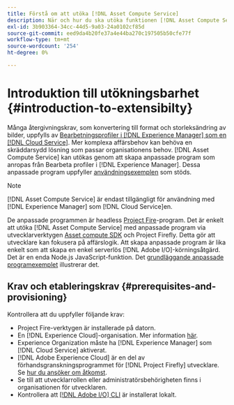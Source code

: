 ```yaml
---
title: Förstå om att utöka [!DNL Asset Compute Service]
description: När och hur du ska utöka funktionen [!DNL Asset Compute Service] för att utföra anpassad resurshantering.
exl-id: 3b903364-34cc-44d5-9a03-24a0102cf85d
source-git-commit: eed9da4b20fe37a4e44ba270c197505b50cfe77f
workflow-type: tm+mt
source-wordcount: '254'
ht-degree: 0%

---
```


# Introduktion till utökningsbarhet {#introduction-to-extensibilty}

Många återgivningskrav, som konvertering till format och storleksändring av bilder, uppfylls av [Bearbetningsprofiler i [!DNL Experience Manager] som en [!DNL Cloud Service]](https://experienceleague.adobe.com/docs/experience-manager-cloud-service/assets/asset-microservices-overview.html). Mer komplexa affärsbehov kan behöva en skräddarsydd lösning som passar organisationens behov. [!DNL Asset Compute Service] kan utökas genom att skapa anpassade program som anropas från Bearbeta profiler i  [!DNL Experience Manager]. Dessa anpassade program uppfyller [användningsexemplen](https://experienceleague.adobe.com/docs/experience-manager-cloud-service/assets/manage/asset-microservices-configure-and-use.html) som stöds.

>[!NOTE]
>
>[!DNL Asset Compute Service] är endast tillgängligt för användning med  [!DNL Experience Manager] som  [!DNL Cloud Service]en.

De anpassade programmen är headless [Project Fire](https://github.com/AdobeDocs/project-firefly)-program. Det är enkelt att utöka [!DNL Asset Compute Service] med anpassade program via utvecklarverktygen [Asset compute SDK](https://github.com/adobe/asset-compute-sdk) och Project Firefly. Detta gör att utvecklare kan fokusera på affärslogik. Att skapa anpassade program är lika enkelt som att skapa en enkel serverlös [!DNL Adobe I/O]-körningsåtgärd. Det är en enda Node.js JavaScript-funktion. Det [grundläggande anpassade programexemplet](https://github.com/adobe/asset-compute-example-workers/blob/master/projects/worker-basic/worker-basic.js) illustrerar det.

## Krav och etableringskrav {#prerequisites-and-provisioning}

Kontrollera att du uppfyller följande krav:

* Project Fire-verktygen är installerade på datorn.
* En [!DNL Experience Cloud]-organisation. Mer information [här](https://www.adobe.io/project-firefly/docs/getting_started/#acquire-access-and-credentials).
* Experience Organization måste ha [!DNL Experience Manager] som [!DNL Cloud Service] aktiverat.
* [!DNL Adobe Experience Cloud] är en del av förhandsgranskningsprogrammet för  [!DNL Project Firefly] utvecklare. Se [hur du ansöker om åtkomst](https://www.adobe.io/project-firefly/docs/overview/getting_access/).
* Se till att utvecklarrollen eller administratörsbehörigheten finns i organisationen för utvecklaren.
* Kontrollera att [[!DNL Adobe I/O] CLI](https://github.com/adobe/aio-cli) är installerat lokalt.

<!-- TBD for later:

* What all accesses and licenses are required?
* What all permissions are required to create, debug, and deploy custom applications?
* How do developers get access and provision the required apps?
* What is repository management?
* Anything on security and data transfer?
* What about handling personal or sensitive information?
* Custom application SLA is dependent on SLAs of various services it depends on.
* Document how the devs can get to know the KPIs of their custom applications. The KPIs are dependent on the performance at Adobe's side, amongst other things.
-->

